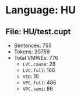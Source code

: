 Language: HU
============

## File: HU/test.cupt
* Sentences: 755
* Tokens: 20759
* Total VMWEs: 776
  * `LVC.cause`: 28
  * `LVC.full`: 166
  * `VID`: 10
  * `VPC.full`: 486
  * `VPC.semi`: 86

